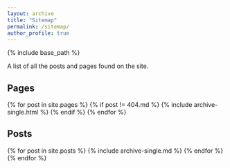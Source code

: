 ```yaml
---
layout: archive
title: "Sitemap"
permalink: /sitemap/
author_profile: true
---
```


{% include base_path %}

A list of all the posts and pages found on the site.

<h2>Pages</h2>
{% for post in site.pages %}
  {% if post != 404.md %}
    {% include archive-single.html %}
  {% endif %}
{% endfor %}

<h2>Posts</h2>
{% for post in site.posts %}
  {% include archive-single.md %}
{% endfor %}
{% endfor %}
